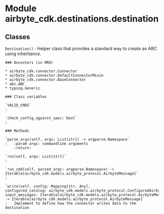Module airbyte_cdk.destinations.destination
===========================================

Classes
-------

`Destination()`
:   Helper class that provides a standard way to create an ABC using
    inheritance.

    ### Ancestors (in MRO)

    * airbyte_cdk.connector.Connector
    * airbyte_cdk.connector.DefaultConnectorMixin
    * airbyte_cdk.connector.BaseConnector
    * abc.ABC
    * typing.Generic

    ### Class variables

    `VALID_CMDS`
    :

    `check_config_against_spec: bool`
    :

    ### Methods

    `parse_args(self, args: List[str]) ‑> argparse.Namespace`
    :   :param args: commandline arguments
        :return:

    `run(self, args: List[str])`
    :

    `run_cmd(self, parsed_args: argparse.Namespace) ‑> Iterable[airbyte_cdk.models.airbyte_protocol.AirbyteMessage]`
    :

    `write(self, config: Mapping[str, Any], configured_catalog: airbyte_cdk.models.airbyte_protocol.ConfiguredAirbyteCatalog, input_messages: Iterable[airbyte_cdk.models.airbyte_protocol.AirbyteMessage]) ‑> Iterable[airbyte_cdk.models.airbyte_protocol.AirbyteMessage]`
    :   Implement to define how the connector writes data to the destination